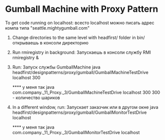 # Gumball Machine with Proxy Pattern

To get code running on localhost: 
            всесто localhost можно писать адрес компа типа "seattle.mightygumball.com"

1. Change directories to the same level with headfirst/ folder in bin/
    открываешь в консоли директорию
    
2. Run rmiregistry in background:
    Запускаешь в консоли службу RMI
    rmiregistry &

3. Run: 
        Запуск службы GumballMachine
    java headfirst/designpatterns/proxy/gumball/GumballMachineTestDrive localhost 300

    ****    у меня так
    java com.company._11_Proxy._3/GumballMachineTestDrive localhost 300
            300 - количество шариков

4. In a different window, run:
        Запускает заказчик или в другом окне
    java headfirst/designpatterns/proxy/gumball/GumballMonitorTestDrive localhost

    ****    у меня так
    java com.company._11_Proxy._3/GumballMonitorTestDrive localhost



